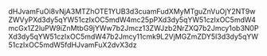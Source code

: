 dHJvamFuOi8vNjA3MTZhOTE1YUB3d3cuamFudXMyMTguZnVuOjY2NT9wZWVyPXd3dy5qYW51czIxOC5mdW4mc25pPXd3dy5qYW51czIxOC5mdW4mcGx1Z2luPW9iZnMtbG9jYWw7b2Jmcz13ZWJzb2NrZXQ7b2Jmcy1ob3N0PXd3dy5qYW51czIxOC5mdW47b2Jmcy11cmk9L2VjMGZmZDY5I3d3dy5qYW51czIxOC5mdW5fdHJvamFuX2dvX3dz
